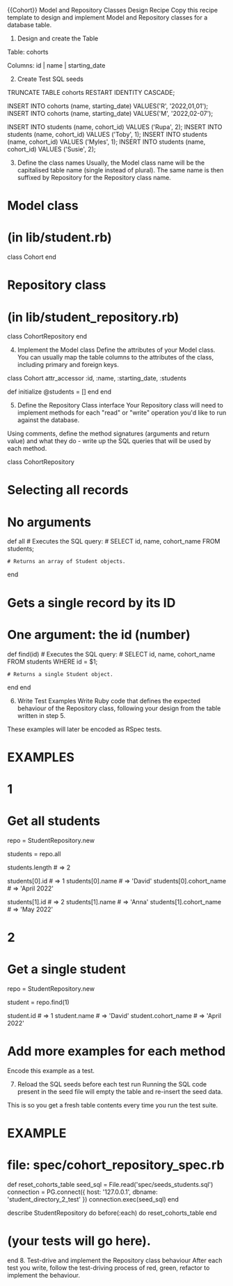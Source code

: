{{Cohort}} Model and Repository Classes Design Recipe
Copy this recipe template to design and implement Model and Repository classes for a database table.

1. Design and create the Table

Table: cohorts

Columns:
id | name | starting_date



2. Create Test SQL seeds

TRUNCATE TABLE cohorts RESTART IDENTITY CASCADE;


INSERT INTO cohorts (name, starting_date) VALUES('R', '2022,01,01');
INSERT INTO cohorts (name, starting_date) VALUES('M', '2022,02-07');

INSERT INTO students (name, cohort_id) VALUES ('Rupa', 2);
INSERT INTO students (name, cohort_id) VALUES ('Toby', 1);
INSERT INTO students (name, cohort_id) VALUES ('Myles', 1);
INSERT INTO students (name, cohort_id) VALUES ('Susie', 2);



3. Define the class names
Usually, the Model class name will be the capitalised table name (single instead of plural). The same name is then suffixed by Repository for the Repository class name.



# Model class
# (in lib/student.rb)
class Cohort
end

# Repository class
# (in lib/student_repository.rb)
class CohortRepository
end



4. Implement the Model class
Define the attributes of your Model class. You can usually map the table columns to the attributes of the class, including primary and foreign keys.


class Cohort
  attr_accessor :id, :name, :starting_date, :students

  def initialize
    @students = []
  end
end



5. Define the Repository Class interface
Your Repository class will need to implement methods for each "read" or "write" operation you'd like to run against the database.

Using comments, define the method signatures (arguments and return value) and what they do - write up the SQL queries that will be used by each method.


class CohortRepository

  # Selecting all records
  # No arguments
  def all
    # Executes the SQL query:
    # SELECT id, name, cohort_name FROM students;

    # Returns an array of Student objects.
  end

  # Gets a single record by its ID
  # One argument: the id (number)

  def find(id)
    # Executes the SQL query:
    # SELECT id, name, cohort_name FROM students WHERE id = $1;

    # Returns a single Student object.
  end
end



6. Write Test Examples
Write Ruby code that defines the expected behaviour of the Repository class, following your design from the table written in step 5.

These examples will later be encoded as RSpec tests.

# EXAMPLES

# 1
# Get all students

repo = StudentRepository.new

students = repo.all

students.length # =>  2

students[0].id # =>  1
students[0].name # =>  'David'
students[0].cohort_name # =>  'April 2022'

students[1].id # =>  2
students[1].name # =>  'Anna'
students[1].cohort_name # =>  'May 2022'

# 2
# Get a single student

repo = StudentRepository.new

student = repo.find(1)

student.id # =>  1
student.name # =>  'David'
student.cohort_name # =>  'April 2022'

# Add more examples for each method
Encode this example as a test.

7. Reload the SQL seeds before each test run
Running the SQL code present in the seed file will empty the table and re-insert the seed data.

This is so you get a fresh table contents every time you run the test suite.

# EXAMPLE

# file: spec/cohort_repository_spec.rb

def reset_cohorts_table
  seed_sql = File.read('spec/seeds_students.sql')
  connection = PG.connect({ host: '127.0.0.1', dbname: 'student_directory_2_test' })
  connection.exec(seed_sql)
end

describe StudentRepository do
  before(:each) do 
    reset_cohorts_table
  end

  # (your tests will go here).
end
8. Test-drive and implement the Repository class behaviour
After each test you write, follow the test-driving process of red, green, refactor to implement the behaviour.

